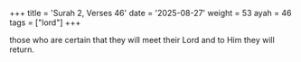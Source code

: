 +++
title = 'Surah 2, Verses 46'
date = '2025-08-27'
weight = 53
ayah = 46
tags = ["lord"]
+++

those who are certain that they will meet their Lord and to Him they will return.